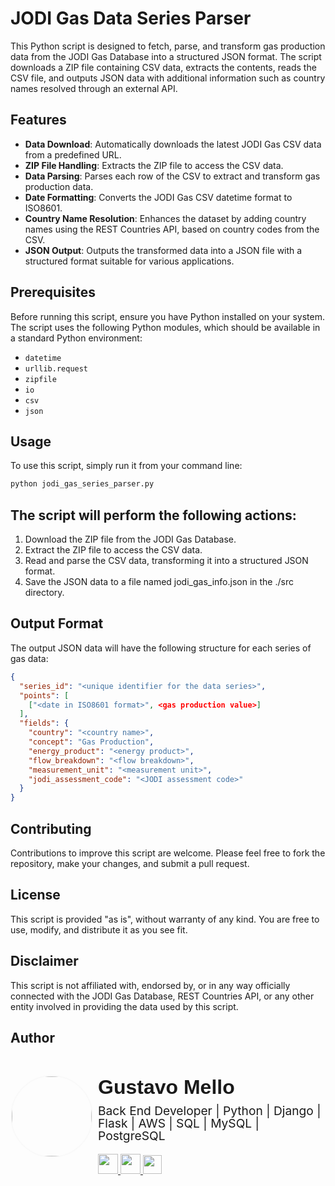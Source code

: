 # JODI Gas Data Series Parser

This Python script is designed to fetch, parse, and transform gas production data from the JODI Gas Database into a structured JSON format. The script downloads a ZIP file containing CSV data, extracts the contents, reads the CSV file, and outputs JSON data with additional information such as country names resolved through an external API.

## Features

- **Data Download**: Automatically downloads the latest JODI Gas CSV data from a predefined URL.
- **ZIP File Handling**: Extracts the ZIP file to access the CSV data.
- **Data Parsing**: Parses each row of the CSV to extract and transform gas production data.
- **Date Formatting**: Converts the JODI Gas CSV datetime format to ISO8601.
- **Country Name Resolution**: Enhances the dataset by adding country names using the REST Countries API, based on country codes from the CSV.
- **JSON Output**: Outputs the transformed data into a JSON file with a structured format suitable for various applications.

## Prerequisites

Before running this script, ensure you have Python installed on your system. The script uses the following Python modules, which should be available in a standard Python environment:

- `datetime`
- `urllib.request`
- `zipfile`
- `io`
- `csv`
- `json`

## Usage

To use this script, simply run it from your command line:

```bash
python jodi_gas_series_parser.py
```

## The script will perform the following actions:

1. Download the ZIP file from the JODI Gas Database.
2. Extract the ZIP file to access the CSV data.
3. Read and parse the CSV data, transforming it into a structured JSON format.
4. Save the JSON data to a file named jodi_gas_info.json in the ./src directory.

## Output Format
The output JSON data will have the following structure for each series of gas data:

```json
{
  "series_id": "<unique identifier for the data series>",
  "points": [
    ["<date in ISO8601 format>", <gas production value>]
  ],
  "fields": {
    "country": "<country name>",
    "concept": "Gas Production",
    "energy_product": "<energy product>",
    "flow_breakdown": "<flow breakdown>",
    "measurement_unit": "<measurement unit>",
    "jodi_assessment_code": "<JODI assessment code>"
  }
}
```

## Contributing
Contributions to improve this script are welcome. Please feel free to fork the repository, make your changes, and submit a pull request.

## License
This script is provided "as is", without warranty of any kind. You are free to use, modify, and distribute it as you see fit.

## Disclaimer
This script is not affiliated with, endorsed by, or in any way officially connected with the JODI Gas Database, REST Countries API, or any other entity involved in providing the data used by this script.

## Author
<div style='display: flex; align-items: center; gap: 8px'>
    <img src='https://media.licdn.com/dms/image/D4D03AQH66gZ5k8A8Ew/profile-displayphoto-shrink_200_200/0/1709477885353?e=1717632000&v=beta&t=lJ0gAqt43dCjRm_IdV7qR6jdvNfqn_EGl2iWm0Goz2I' width='128' height='128' style='border-radius: 100%; border: 2px solid #f9f9f9'></img>
    <div>
        <h3 style='font-family: sans-serif; font-size: 2rem; line-height: 8px;'>Gustavo Mello</h3>
        <p style='font-size: 1.2rem; line-height: 20px; margin-top: -8px;'>Back End Developer | Python | Django | Flask | AWS | SQL | MySQL | PostgreSQL</p>
        <a href='https://www.linkedin.com/in/mographllo/'>
            <img src='https://th.bing.com/th/id/R.3ffcfcb93b1527cb663e7da9ac9c0ea5?rik=9tOIpBbhMTi0tA&pid=ImgRaw&r=0' height='32'></img>
        </a>
        <a href='https://www.tiktok.com/@ogusmello/'>
            <img src='https://logodownload.org/wp-content/uploads/2019/08/tiktok-logo-icon.png' height='32'></img>
        </a>
        <a href='mailto:contact@gmello.tech'>
            <img src='https://pngimg.com/uploads/gmail_logo/gmail_logo_PNG1.png' height='30'></img>
        </a>
    </div>
</div>
